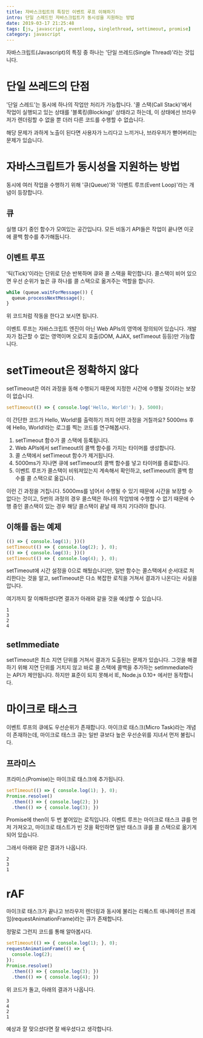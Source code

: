 ```yaml
---
title: 자바스크립트의 특징인 이벤트 루프 이해하기
intro: 단일 스레드인 자바스크립트가 동시성을 지원하는 방법
date: 2019-03-17 21:25:48
tags: [js, javascript, eventloop, singlethread, settimeout, promise]
category: javascript
---
```

자바스크립트(Javascript)의 특징 중 하나는 '단일 쓰레드(Single Thread)'라는 것입니다.

# 단일 쓰레드의 단점

'단일 스레드'는 동시에 하나의 작업만 처리가 가능합니다. '콜 스택(Call Stack)'에서 작업이 실행되고 있는 상태를 '블록킹(Blocking)' 상태라고 하는데, 이 상태에선 브라우저가 렌더링할 수 없을 뿐 더러 다른 코드를 수행할 수 없습니다.

해당 문제가 과하게 노출이 된다면 사용자가 느리다고 느끼거나, 브라우저가 뻗어버리는 문제가 있습니다.

# 자바스크립트가 동시성을 지원하는 방법

동시에 여러 작업을 수행하기 위해 '큐(Queue)'와 '이벤트 루프(Event Loop)'라는 개념이 등장합니다.

## 큐

실행 대기 중인 함수가 모여있는 공간입니다. 모든 비동기 API들은 작업이 끝나면 이곳에 콜백 함수를 추가해둡니다.

## 이벤트 루프

'틱(Tick)'이라는 단위로 단순 반복하며 큐와 콜 스택을 확인합니다. 콜스택이 비어 있으면 우선 순위가 높은 큐 하나를 콜 스택으로 옮겨주는 역할을 합니다.

```js
while (queue.waitForMessage()) {
  queue.processNextMessage();
}
```

위 코드처럼 작동을 한다고 보시면 됩니다.

이벤트 루프는 자바스크립트 엔진이 아닌 Web APIs의 영역에 정의되어 있습니다. 개발자가 접근할 수 없는 영역이며 오로지 호출(DOM, AJAX, setTimeout 등등)만 가능합니다.

# setTimeout은 정확하지 않다

setTimeout은 여러 과정을 동해 수행되기 때문에 지정한 시간에 수행될 것이라는 보장이 없습니다.

```js
setTimeout(() => { console.log('Hello, World!'); }, 5000);
```

이 간단한 코드가 Hello, World!를 출력하기 까지 어떤 과정을 거칠까요? 5000ms 후에 Hello, World!라는 로그를 찍는 코드를 연구해봅시다.

1. setTimeout 함수가 콜 스택에 등록됩니다.
2. Web APIs에서 setTimeout의 콜백 함수를 가지는 타이머를 생성합니다.
3. 콜 스택에서 setTimeout 함수가 제거됩니다.
4. 5000ms가 지나면 큐에 setTimeout의 콜백 함수를 넣고 타이머를 종료합니다.
5. 이벤트 루프가 콜스택이 비워져있는지 계속해서 확인하고, setTimeout의 콜백 함수를 콜 스택으로 옮깁니다.

이런 긴 과정을 거칩니다. 5000ms를 넘어서 수행될 수 있기 때문에 시간을 보장할 수 없다는 것이고, 5번의 과정의 경우 콜스택은 하나의 작업밖에 수행할 수 없기 때문에 수행 중인 콜스택이 있는 경우 해당 콜스택이 끝날 때 까지 기다려야 합니다.

## 이해를 돕는 예제

```js
(() => { console.log(1); })()
setTimeout(() => { console.log(2); }, 0);
(() => { console.log(3); })()
setTimeout(() => { console.log(4); }, 0);
```

setTimeout에 시간 설정을 0으로 해뒀습니다만, 일반 함수는 콜스택에서 순서대로 처리한다는 것을 알고, setTimeout은 다소 복잡한 로직을 거쳐서 결과가 나온다는 사실을 압니다.

여기까지 잘 이해하셨다면 결과가 아래와 같을 것을 예상할 수 있습니다.

```console
1
3
2
4
```

## setImmediate

setTimeout은 최소 지연 단위를 거쳐서 결과가 도출된는 문제가 있습니다. 그것을 해결하기 위해 지연 단위를 거치지 않고 바로 콜 스택에 콜백을 추가하는 setImmediate라는 API가 제안됩니다. 하지만 표준이 되지 못해서 IE, Node.js 0.10+ 에서만 동작합니다.

# 마이크로 태스크

이벤트 루프의 큐에도 우선순위가 존재합니다. 마이크로 태스크(Micro Task)라는 개념이 존재하는데, 마이크로 태스크 큐는 일반 큐보다 높은 우선순위를 지녀서 먼저 불립니다.

## 프라미스

프라미스(Promise)는 마이크로 태스크에 추가됩니다.

```js
setTimeout(() => { console.log(1); }, 0);
Promise.resolve()
  .then(() => { console.log(2); })
  .then(() => { console.log(3); })
```

Promise에 then이 두 번 붙어있는 로직입니다. 이벤트 루프는 마이크로 태스크 큐를 먼저 가져오고, 마이크로 태스트가 빈 것을 확인하면 일반 태스크 큐를 콜 스택으로 옮기게 되어 있습니다.

그래서 아래와 같은 결과가 나옵니다.

```console
2
3
1
```

# rAF

마이크로 태스크가 끝나고 브라우저 렌더링과 동시에 불리는 리퀘스트 애니메이션 프레임(requestAnimationFrame)라는 큐가 존재합니다.

정말로 그런지 코드를 통해 알아봅시다.

```js
setTimeout(() => { console.log(1); }, 0);
requestAnimationFrame(() => {
  console.log(2);
});
Promise.resolve()
  .then(() => { console.log(3); })
  .then(() => { console.log(4); })
```

위 코드가 돌고, 아래의 결과가 나옵니다.

```console
3
4
2
1
```

예상과 잘 맞으셨다면 잘 배우셨다고 생각합니다.
